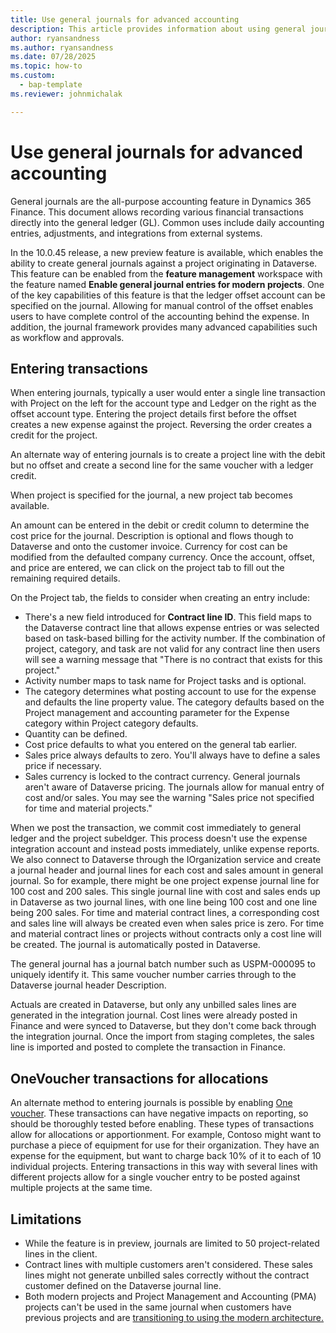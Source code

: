 ```yaml
---
title: Use general journals for advanced accounting
description: This article provides information about using general journals
author: ryansandness
ms.author: ryansandness
ms.date: 07/28/2025
ms.topic: how-to
ms.custom: 
  - bap-template
ms.reviewer: johnmichalak

---
```

# Use general journals for advanced accounting

General journals are the all-purpose accounting feature in Dynamics 365 Finance. This document allows recording various financial transactions directly into the general ledger (GL). Common uses include daily accounting entries, adjustments, and integrations from external systems.

In the 10.0.45 release, a new preview feature is available, which enables the ability to create general journals against a project originating in Dataverse. This feature can be enabled from the **feature management** workspace with the feature named **Enable general journal entries for modern projects**.
One of the key capabilities of this feature is that the ledger offset account can be specified on the journal. Allowing for manual control of the offset enables users to have complete control of the accounting behind the expense. In addition, the journal framework provides many advanced capabilities such as workflow and approvals.

## Entering transactions

When entering journals, typically a user would enter a single line transaction with Project on the left for the account type and Ledger on the right as the offset account type. Entering the project details first before the offset creates a new expense against the project. Reversing the order creates a credit for the project.

An alternate way of entering journals is to create a project line with the debit but no offset and create a second line for the same voucher with a ledger credit.

When project is specified for the journal, a new project tab becomes available.

An amount can be entered in the debit or credit column to determine the cost price for the journal. Description is optional and flows though to Dataverse and onto the customer invoice. Currency for cost can be modified from the defaulted company currency. Once the account,  offset, and price are entered, we can click on the project tab to fill out the remaining required details.

On the Project tab, the fields to consider when creating an entry include:

- There's a new field introduced for **Contract line ID**. This field maps to the Dataverse contract line that allows expense entries or was selected based on task-based billing for the activity number. If the combination of project, category, and task are not valid for any contract line then users will see a warning message that "There is no contract that exists for this project." 
- Activity number maps to task name for Project tasks and is optional.
- The category determines what posting account to use for the expense and defaults the line property value. The category defaults based on the Project management and accounting parameter for the Expense category within Project category defaults.
- Quantity can be defined.
- Cost price defaults to what you entered on the general tab earlier.
- Sales price always defaults to zero. You'll always have to define a sales price if necessary.
- Sales currency is locked to the contract currency.
General journals aren't aware of Dataverse pricing. The journals allow for manual entry of cost and/or sales. You may see the warning "Sales price not specified for time and material projects."

When we post the transaction, we commit cost immediately to general ledger and the project subeldger. This process doesn't use the expense integration account and instead posts immediately, unlike expense reports. We also connect to Dataverse through the IOrganization service and create a journal header and journal lines for each cost and sales amount in general journal. So for example, there might be one project expense journal line for 100 cost and 200 sales. This single journal line with cost and sales ends up in Dataverse as two journal lines, with one line being 100 cost and one line being 200 sales. For time and material contract lines, a corresponding cost and sales line will always be created even when sales price is zero. For time and material contract lines or projects without contracts only a cost line will be created. The journal is automatically posted in Dataverse.

The general journal has a journal batch number such as USPM-000095 to uniquely identify it. This same voucher number carries through to the Dataverse journal header Description.

Actuals are created in Dataverse, but only any unbilled sales lines are generated in the integration journal. Cost lines were already posted in Finance and were synced to Dataverse, but they don't come back through the integration journal. Once the import from staging completes, the sales line is imported and posted to complete the transaction in Finance.

## OneVoucher transactions for allocations

An alternate method to entering journals is possible by enabling [One voucher](https://learn.microsoft.com/dynamics365/finance/general-ledger/one-voucher). These transactions can have negative impacts on reporting, so should be thoroughly tested before enabling. These types of transactions allow for allocations or apportionment. For example, Contoso might want to purchase a piece of equipment for use for their organization. They have an expense for the equipment, but want to charge back 10% of it to each of 10 individual projects. Entering transactions in this way with several lines with different projects allow for a single voucher entry to be posted against multiple projects at the same time.

## Limitations

- While the feature is in preview, journals are limited to 50 project-related lines in the client.
- Contract lines with multiple customers aren't considered. These sales lines might not generate unbilled sales correctly without the contract customer defined on the Dataverse journal line.
- Both modern projects and Project Management and Accounting (PMA) projects can't be used in the same journal when customers have previous projects and are [transitioning to using the modern architecture.](../prod-pma/move-to-modern-architecture)
